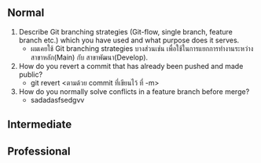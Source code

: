 ## Normal
1.  Describe Git branching strategies (Git-flow, single branch, feature branch etc.) which you have used and what purpose does it serves.
    - ผมเคยใช้ Git branching strategies บางส่วนเช่น เพื่อใช้ในการแยกการทำงานระหว่าง สาขาหลัก(Main) กับ สาขาพัฒนา(Develop). 
2.	How do you revert a commit that has already been pushed and made public? 
    - git revert <ตามด้วย commit ที่เขียนไว้ ที่ -m> 
3.	How do you normally solve conflicts in a feature branch before merge?
    - sadadasfsedgvv
## Intermediate

## Professional